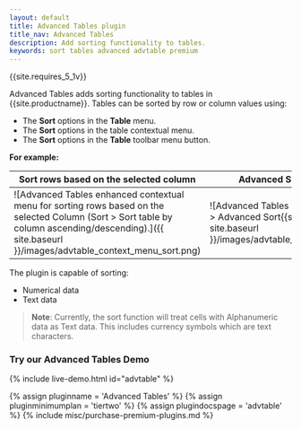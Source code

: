 ```yaml
---
layout: default
title: Advanced Tables plugin
title_nav: Advanced Tables
description: Add sorting functionality to tables.
keywords: sort tables advanced advtable premium
---
```


{{site.requires_5_1v}}

Advanced Tables adds sorting functionality to tables in {{site.productname}}. Tables can be sorted by row or column values using:

* The **Sort** options in the **Table** menu.
* The **Sort** options in the table contextual menu.
* The **Sort** options in the **Table** toolbar menu button.

**For example:**

| Sort rows based on the selected column                   | Advanced Sort Dialog                                 |
| -------------------------------------------------------- | ---------------------------------------------------- |
| ![Advanced Tables enhanced contextual menu for sorting rows based on the selected Column (Sort > Sort table by column ascending/descending).]({{ site.baseurl }}/images/advtable_context_menu_sort.png) | ![Advanced Tables sort dialog (Sort > Advanced Sort{{site.ellps}}).]({{ site.baseurl }}/images/advtable_dialog_sort.png) |

The plugin is capable of sorting:

* Numerical data
* Text data

> **Note**: Currently, the sort function will treat cells with Alphanumeric data as Text data. This includes currency symbols which are text characters.

### Try our Advanced Tables Demo
{% include live-demo.html id="advtable" %}

{% assign pluginname = 'Advanced Tables' %}
{% assign pluginminimumplan = 'tiertwo' %}
{% assign plugindocspage = 'advtable' %}
{% include misc/purchase-premium-plugins.md %}
